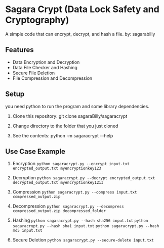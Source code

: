 # Sagara Crypt (Data Lock Safety and Cryptography)

A simple code that can encrypt, decrypt, and hash a file.
by: sagarabilly

## Features

- Data Encryption and Decryption
- Data File Checker and Hashing 
- Secure File Deletion
- File Compression and Decompression

## Setup
you need python to run the program and some library dependencies.  

1. Clone this repository:
git clone sagaraBilly/sagaracrypt

2. Change directory to the folder that you just cloned

3. See the contents:
python -m sagaracrypt --help

## Use Case Example

1. Encryption
```python sagaracrypt.py --encrypt input.txt encrypted_output.txt myencryptionkey123```

2. Decryption
```python sagaracrypt.py --decrypt encrypted_output.txt decrypted_output.txt myencryptionkey12i3```

3. Compression
```python sagaracrypt.py --compress input.txt compressed_output.zip```

4. Decompression
```python sagaracrypt.py --decompress compressed_output.zip decompressed_folder```

5. Hashing
```python sagaracrypt.py --hash sha256 input.txt```
```python sagaracrypt.py --hash sha1 input.txt```
```python sagaracrypt.py --hash md5 input.txt```

6. Secure Deletion
```python sagaracrypt.py --secure-delete input.txt```
